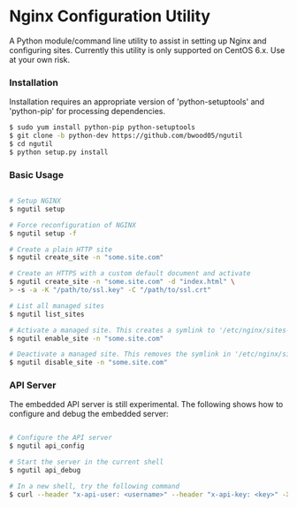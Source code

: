 # Nginx Configuration Utility
A Python module/command line utility to assist in setting up Nginx and configuring sites. Currently this utility is only supported on CentOS 6.x. Use at your own risk.

### Installation
Installation requires an appropriate version of 'python-setuptools' and 'python-pip' for processing dependencies.
```sh
$ sudo yum install python-pip python-setuptools
$ git clone -b python-dev https://github.com/bwood05/ngutil
$ cd ngutil
$ python setup.py install
```

### Basic Usage
```sh

# Setup NGINX
$ ngutil setup

# Force reconfiguration of NGINX
$ ngutil setup -f

# Create a plain HTTP site
$ ngutil create_site -n "some.site.com"

# Create an HTTPS with a custom default document and activate
$ ngutil create_site -n "some.site.com" -d "index.html" \
> -s -a -K "/path/to/ssl.key" -C "/path/to/ssl.crt"

# List all managed sites
$ ngutil list_sites

# Activate a managed site. This creates a symlink to '/etc/nginx/sites-enabled'
$ ngutil enable_site -n "some.site.com"

# Deactivate a managed site. This removes the symlink in '/etc/nginx/sites-enabled'
$ ngutil disable_site -n "some.site.com"

```

### API Server
The embedded API server is still experimental. The following shows how to configure and debug the embedded server:
```sh

# Configure the API server
$ ngutil api_config

# Start the server in the current shell
$ ngutil api_debug

# In a new shell, try the following command
$ curl --header "x-api-user: <username>" --header "x-api-key: <key>" -X GET http://<ipaddr>:<port>/site

```